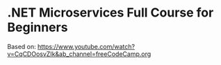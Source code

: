 # .NET Microservices Full Course for Beginners  

Based on: https://www.youtube.com/watch?v=CqCDOosvZIk&ab_channel=freeCodeCamp.org  

